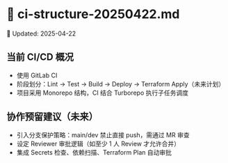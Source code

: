 # 📄 ci-structure-20250422.md
📅 Updated: 2025-04-22

## 当前 CI/CD 概况

- 使用 GitLab CI
- 阶段划分：Lint → Test → Build → Deploy → Terraform Apply（未来计划）
- 项目采用 Monorepo 结构，CI 结合 Turborepo 执行子任务调度

## 协作预留建议（未来）

- 引入分支保护策略：main/dev 禁止直接 push，需通过 MR 审查
- 设定 Reviewer 审批逻辑（如至少 1 人 Review 才允许合并）
- 集成 Secrets 检查、依赖扫描、Terraform Plan 自动审批
